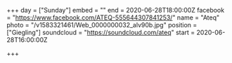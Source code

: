 +++
day = ["Sunday"]
embed = ""
end = 2020-06-28T18:00:00Z
facebook = "https://www.facebook.com/ATEQ-555644307841253/"
name = "Ateq"
photo = "/v1583321461/Web_0000000032_alv90b.jpg"
position = ["Giegling"]
soundcloud = "https://soundcloud.com/ateq"
start = 2020-06-28T16:00:00Z

+++
